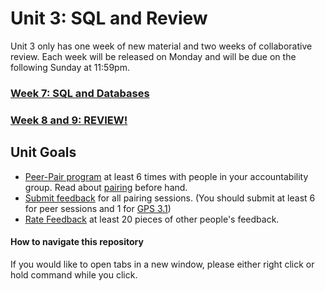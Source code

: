 # Unit 3: SQL and Review

Unit 3 only has one week of new material and two weeks of collaborative review. Each week will be released on Monday and will be due on the following Sunday at 11:59pm.

### [Week 7: SQL and Databases](week-7)
### [Week 8 and 9: REVIEW!](week-8-and-9)

## Unit Goals
- [Peer-Pair program](https://github.com/Devbootcamp/phase-0-handbook/blob/master/peer-pairing_sessions.md) at least 6 times with people in your accountability group. Read about [pairing](https://github.com/Devbootcamp/phase-0-handbook/blob/master/pairing-in-phase-0.md) before hand. 
- [Submit feedback](https://socrates.devbootcamp.com/feedback/new) for all pairing sessions. (You should submit at least 6 for peer sessions and 1 for [GPS 3.1](https://github.com/Devbootcamp/phase-0-handbook/blob/master/guided-pairing-sessions.md))
- [Rate Feedback](https://socrates.devbootcamp.com/feedback) at least 20 pieces of other people's feedback. 

#### How to navigate this repository
If you would like to open tabs in a new window, please either right click or hold command while you click. 

